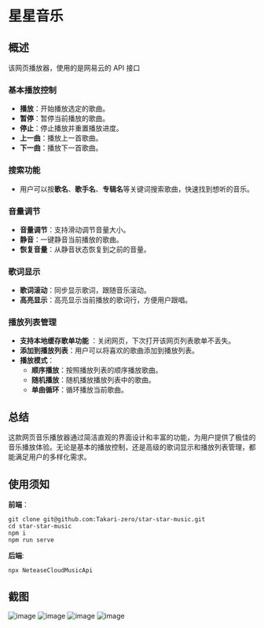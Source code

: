 # 星星音乐

## 概述

该网页播放器，使用的是网易云的 API 接口

### 基本播放控制

- **播放**：开始播放选定的歌曲。
- **暂停**：暂停当前播放的歌曲。
- **停止**：停止播放并重置播放进度。
- **上一曲**：播放上一首歌曲。
- **下一曲**：播放下一首歌曲。

### 搜索功能

- 用户可以按**歌名**、**歌手名**、**专辑名**等关键词搜索歌曲，快速找到想听的音乐。

### 音量调节

- **音量调节**：支持滑动调节音量大小。
- **静音**：一键静音当前播放的歌曲。
- **恢复音量**：从静音状态恢复到之前的音量。

### 歌词显示

- **歌词滚动**：同步显示歌词，跟随音乐滚动。
- **高亮显示**：高亮显示当前播放的歌词行，方便用户跟唱。

### 播放列表管理

- **支持本地缓存歌单功能** ：关闭网页，下次打开该网页列表歌单不丢失。
- **添加到播放列表**：用户可以将喜欢的歌曲添加到播放列表。
- **播放模式**：
  - **顺序播放**：按照播放列表的顺序播放歌曲。
  - **随机播放**：随机播放播放列表中的歌曲。
  - **单曲循环**：循环播放当前歌曲。

## 总结

这款网页音乐播放器通过简洁直观的界面设计和丰富的功能，为用户提供了极佳的音乐播放体验。无论是基本的播放控制，还是高级的歌词显示和播放列表管理，都能满足用户的多样化需求。

## 使用须知

**前端**：

```shell
git clone git@github.com:Takari-zero/star-star-music.git
cd star-star-music
npm i
npm run serve
```

**后端**:

```shell
npx NeteaseCloudMusicApi
```

## 截图

![image](https://github.com/user-attachments/assets/568c9f54-4496-43c2-b714-15489869541c)
![image](https://github.com/user-attachments/assets/1e536427-3ea7-470b-bae7-cf9d604b5fac)
![image](https://github.com/user-attachments/assets/6c77d3db-1e31-4dc3-bc6e-b0a6c4692168)
![image](https://github.com/user-attachments/assets/eff087e6-700e-4c05-a2a7-2edea3703047)
